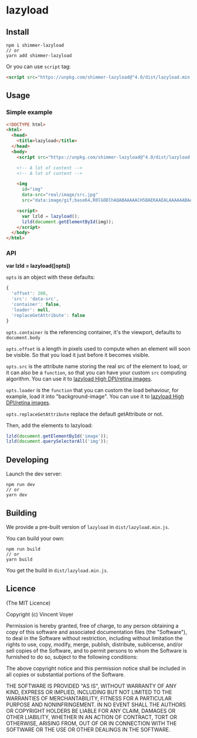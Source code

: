 # lazyload

## Install

```shell
npm i shimmer-lazyload
// or
yarn add shimmer-lazyload
```

Or you can use `script` tag:

```html
<script src="https://unpkg.com/shimmer-lazyload@^4.0/dist/lazyload.min.js"></script>
```

## Usage

### Simple example

```html
<!DOCTYPE html>
<html>
  <head>
    <title>lazyload</title>
  </head>
  <body>
    <script src="https://unpkg.com/shimmer-lazyload@^4.0/dist/lazyload.min.js"></script>

    <!-- A lot of content -->
    <!-- A lot of content -->

    <img
      id="img"
      data-src="real/image/src.jpg"
      src="data:image/gif;base64,R0lGODlhAQABAAAAACH5BAEKAAEALAAAAAABAAEAAAICTAEAOw==">

    <script>
      var lzld = lazyload();
      lzld(document.getElementById(img));
    </script>
  </body>
</html>
```

### API

**var lzld = lazyload([opts])**

`opts` is an object with these defaults:

```js
{
  'offset': 200,
  'src': 'data-src',
  'container': false,
  'loader': null,
  'replaceGetAttribute': false
}
```

`opts.container` is the referencing container, it's the viewport, defaults to `document.body`

`opts.offset` is a length in pixels used to compute when an element will
soon be visible. So that you load it just before it becomes visible.

`opts.src` is the attribute name storing the real src of the element to load, or it can also be a `function`, so that you can have your custom `src` computing algorithm.
You can use it to [lazyload High DPI/retina images](examples/hidpi.html).

`opts.loader` is the `function` that you can custom the load behaviour, for example, load it into "background-image".
You can use it to [lazyload High DPI/retina images](examples/hidpi.html).

`opts.replaceGetAttribute` replace the default getAttribute or not.

Then, add the elements to lazyload:

```javascript
lzld(document.getElementById('image'));
lzld(document.querySelectorAll('img'));
```

## Developing

Launch the dev server:

```shell
npm run dev
// or
yarn dev
```

## Building

We provide a pre-built version of `lazyload` in `dist/lazyload.min.js`.

You can build your own:

```shell
npm run build
// or
yarn build
```

You get the build in `dist/lazyload.min.js`.

## Licence

(The MIT Licence)

Copyright (c) Vincent Voyer

Permission is hereby granted, free of charge, to any person obtaining
a copy of this software and associated documentation files (the
"Software"), to deal in the Software without restriction, including
without limitation the rights to use, copy, modify, merge, publish,
distribute, sublicense, and/or sell copies of the Software, and to
permit persons to whom the Software is furnished to do so, subject to
the following conditions:

The above copyright notice and this permission notice shall be
included in all copies or substantial portions of the Software.

THE SOFTWARE IS PROVIDED "AS IS", WITHOUT WARRANTY OF ANY KIND,
EXPRESS OR IMPLIED, INCLUDING BUT NOT LIMITED TO THE WARRANTIES OF
MERCHANTABILITY, FITNESS FOR A PARTICULAR PURPOSE AND
NONINFRINGEMENT. IN NO EVENT SHALL THE AUTHORS OR COPYRIGHT HOLDERS BE
LIABLE FOR ANY CLAIM, DAMAGES OR OTHER LIABILITY, WHETHER IN AN ACTION
OF CONTRACT, TORT OR OTHERWISE, ARISING FROM, OUT OF OR IN CONNECTION
WITH THE SOFTWARE OR THE USE OR OTHER DEALINGS IN THE SOFTWARE.
